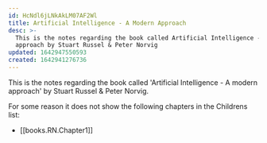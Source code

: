 ```yaml
---
id: HcNdl6jLNkAkLM07AF2Wl
title: Artificial Intelligence - A Modern Approach
desc: >-
  This is the notes regarding the book called Artificial Intelligence - A modern
  approach by Stuart Russel & Peter Norvig
updated: 1642947550593
created: 1642941276736
---
```

This is the notes regarding the book called 'Artificial Intelligence - A modern approach' by Stuart Russel & Peter Norvig.

For some reason it does not show the following chapters in the Childrens list:
- [[books.RN.Chapter1]]